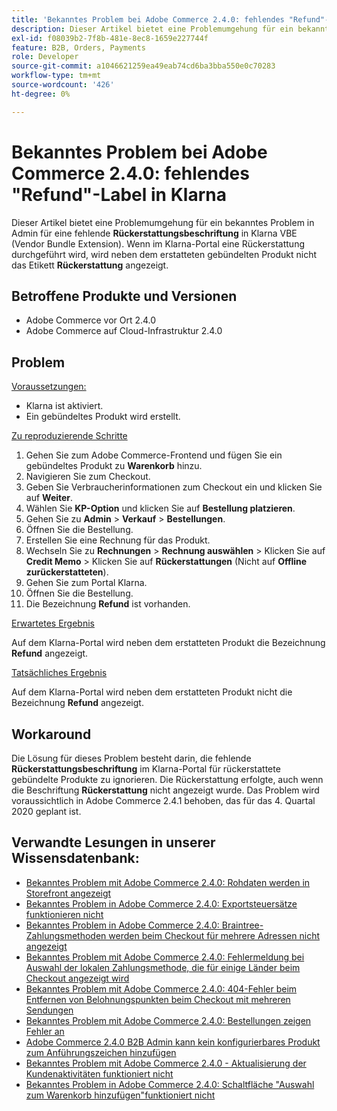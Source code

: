 ```yaml
---
title: 'Bekanntes Problem bei Adobe Commerce 2.4.0: fehlendes "Refund"-Label in Klarna'
description: Dieser Artikel bietet eine Problemumgehung für ein bekanntes Problem in Admin für eine fehlende **Refund**-Beschriftung in Klarna VBE (Vendor Bundle Extension). Wenn im Klarna-Portal eine Rückerstattung durchgeführt wird, wird neben dem erstatteten gebündelten Produkt das **Rückerstattungsschild** nicht angezeigt.
exl-id: f08039b2-7f8b-481e-8ec8-1659e227744f
feature: B2B, Orders, Payments
role: Developer
source-git-commit: a1046621259ea49eab74cd6ba3bba550e0c70283
workflow-type: tm+mt
source-wordcount: '426'
ht-degree: 0%

---
```


# Bekanntes Problem bei Adobe Commerce 2.4.0: fehlendes &quot;Refund&quot;-Label in Klarna

Dieser Artikel bietet eine Problemumgehung für ein bekanntes Problem in Admin für eine fehlende **Rückerstattungsbeschriftung** in Klarna VBE (Vendor Bundle Extension). Wenn im Klarna-Portal eine Rückerstattung durchgeführt wird, wird neben dem erstatteten gebündelten Produkt nicht das Etikett **Rückerstattung** angezeigt.

## Betroffene Produkte und Versionen

* Adobe Commerce vor Ort 2.4.0
* Adobe Commerce auf Cloud-Infrastruktur 2.4.0

## Problem

<u>Voraussetzungen:</u>

* Klarna ist aktiviert.
* Ein gebündeltes Produkt wird erstellt.

<u>Zu reproduzierende Schritte</u>

1. Gehen Sie zum Adobe Commerce-Frontend und fügen Sie ein gebündeltes Produkt zu **Warenkorb** hinzu.
1. Navigieren Sie zum Checkout.
1. Geben Sie Verbraucherinformationen zum Checkout ein und klicken Sie auf **Weiter**.
1. Wählen Sie **KP-Option** und klicken Sie auf **Bestellung platzieren**.
1. Gehen Sie zu **Admin** > **Verkauf** > **Bestellungen**.
1. Öffnen Sie die Bestellung.
1. Erstellen Sie eine Rechnung für das Produkt.
1. Wechseln Sie zu **Rechnungen** > **Rechnung auswählen** > Klicken Sie auf **Credit Memo** > Klicken Sie auf **Rückerstattungen** (Nicht auf **Offline zurückerstatteten**).
1. Gehen Sie zum Portal Klarna.
1. Öffnen Sie die Bestellung.
1. Die Bezeichnung **Refund** ist vorhanden.

<u>Erwartetes Ergebnis</u>

Auf dem Klarna-Portal wird neben dem erstatteten Produkt die Bezeichnung **Refund** angezeigt.

<u>Tatsächliches Ergebnis</u>

Auf dem Klarna-Portal wird neben dem erstatteten Produkt nicht die Bezeichnung **Refund** angezeigt.

## Workaround

Die Lösung für dieses Problem besteht darin, die fehlende **Rückerstattungsbeschriftung** im Klarna-Portal für rückerstattete gebündelte Produkte zu ignorieren. Die Rückerstattung erfolgte, auch wenn die Beschriftung **Rückerstattung** nicht angezeigt wurde. Das Problem wird voraussichtlich in Adobe Commerce 2.4.1 behoben, das für das 4. Quartal 2020 geplant ist.

## Verwandte Lesungen in unserer Wissensdatenbank:

* [Bekanntes Problem mit Adobe Commerce 2.4.0: Rohdaten werden in Storefront angezeigt](/help/troubleshooting/storefront/magento-2-4-0-issue-storefront-raw-message-data-display.md)
* [Bekanntes Problem in Adobe Commerce 2.4.0: Exportsteuersätze funktionieren nicht](/help/troubleshooting/miscellaneous/magento-2-4-0-known-issue-export-tax-rates-does-not-work.md)
* [Bekanntes Problem in Adobe Commerce 2.4.0: Braintree-Zahlungsmethoden werden beim Checkout für mehrere Adressen nicht angezeigt](/help/troubleshooting/payments/magento-2-4-0-braintree-not-in-multiple-addresses-checkout.md)
* [Bekanntes Problem mit Adobe Commerce 2.4.0: Fehlermeldung bei Auswahl der lokalen Zahlungsmethode, die für einige Länder beim Checkout angezeigt wird](/help/troubleshooting/payments/magento-2-4-0-checkout-error-selecting-local-payments.md)
* [Bekanntes Problem mit Adobe Commerce 2.4.0: 404-Fehler beim Entfernen von Belohnungspunkten beim Checkout mit mehreren Sendungen](/help/troubleshooting/storefront/magento-2-4-0-404-error-removing-rewards-points-on-multi-shipping-checkout.md)
* [Bekanntes Problem mit Adobe Commerce 2.4.0: Bestellungen zeigen Fehler an](/help/troubleshooting/storefront/magento-2-4-0-known-issue-orders-display-error.md)
* [Adobe Commerce 2.4.0 B2B Admin kann kein konfigurierbares Produkt zum Anführungszeichen hinzufügen](/help/troubleshooting/miscellaneous/magento-2-4-0-b2b-admin-can-t-add-configurable-product-to-quote.md)
* [Bekanntes Problem mit Adobe Commerce 2.4.0 - Aktualisierung der Kundenaktivitäten funktioniert nicht](/help/troubleshooting/miscellaneous/magento-2-4-0-refresh-on-customer-activities-does-not-work.md)
* [Bekanntes Problem in Adobe Commerce 2.4.0: Schaltfläche &quot;Auswahl zum Warenkorb hinzufügen&quot;funktioniert nicht](/help/troubleshooting/miscellaneous/magento-2-4-0-add-selections-to-my-cart-does-not-work.md)
